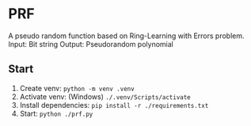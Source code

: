 # PRF

A pseudo random function based on Ring-Learning with Errors problem.
Input: Bit string
Output: Pseudorandom polynomial

## Start

1. Create venv: `python -m venv .venv`
1. Activate venv: (Windows) `./.venv/Scripts/activate`
1. Install dependencies: `pip install -r ./requirements.txt`
1. Start: `python ./prf.py`
